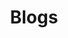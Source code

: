 ---
word: "true"

title: "Blogs"

categories: ['']

tags: ['Blogs']

arwords: 'تدوينات إلكترونية'

arexps: []

enwords: ['Blogs']

enexps: []

arlexicons: 'د'

enlexicons: 'B'

authors: ['Ruqayya Roshdy']

translators: ['']

citations: 'مقدمة في حوسبة اللغة العربية'

sources: 'مركز الملك عبدالله بن عبدالعزيز الدولي لخدمة اللغة العربية'

slug: ""
---
